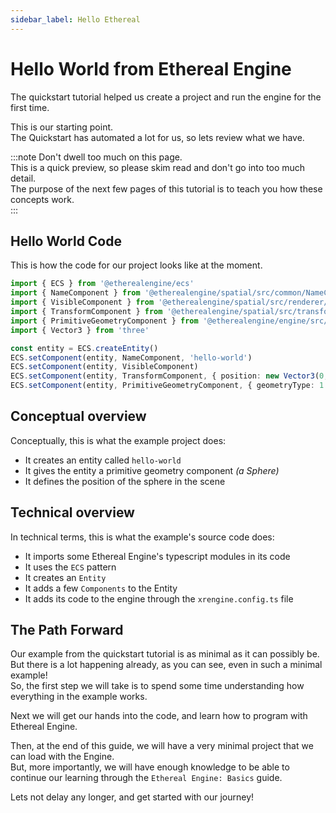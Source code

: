 ```yaml
---
sidebar_label: Hello Ethereal
---
```

# Hello World from Ethereal Engine
The quickstart tutorial helped us create a project and run the engine for the first time.  

This is our starting point.  
The Quickstart has automated a lot for us, so lets review what we have.

:::note
Don't dwell too much on this page.  
This is a quick preview, so please skim read and don't go into too much detail.  
The purpose of the next few pages of this tutorial is to teach you how these concepts work.  
:::

## Hello World Code
This is how the code for our project looks like at the moment.  
```ts title="ee-tutorial-hello/src/Hello.ts" showLineNumbers
import { ECS } from '@etherealengine/ecs'
import { NameComponent } from '@etherealengine/spatial/src/common/NameComponent'
import { VisibleComponent } from '@etherealengine/spatial/src/renderer/components/VisibleComponent'
import { TransformComponent } from '@etherealengine/spatial/src/transform/components/TransformComponent'
import { PrimitiveGeometryComponent } from '@etherealengine/engine/src/scene/components/PrimitiveGeometryComponent'
import { Vector3 } from 'three'

const entity = ECS.createEntity()
ECS.setComponent(entity, NameComponent, 'hello-world')
ECS.setComponent(entity, VisibleComponent)
ECS.setComponent(entity, TransformComponent, { position: new Vector3(0, 1, 0) })
ECS.setComponent(entity, PrimitiveGeometryComponent, { geometryType: 1 })
```

## Conceptual overview
Conceptually, this is what the example project does:
- It creates an entity called `hello-world`
- It gives the entity a primitive geometry component _(a Sphere)_
- It defines the position of the sphere in the scene

## Technical overview
In technical terms, this is what the example's source code does:
- It imports some Ethereal Engine's typescript modules in its code 
- It uses the `ECS` pattern
- It creates an `Entity`
- It adds a few `Components` to the Entity
- It adds its code to the engine through the `xrengine.config.ts` file

## The Path Forward
Our example from the quickstart tutorial is as minimal as it can possibly be.  
But there is a lot happening already, as you can see, even in such a minimal example!  
So, the first step we will take is to spend some time understanding how everything in the example works.

Next we will get our hands into the code, and learn how to program with Ethereal Engine.

Then, at the end of this guide, we will have a very minimal project that we can load with the Engine.  
But, more importantly, we will have enough knowledge to be able to continue our learning through the `Ethereal Engine: Basics` guide.  

Lets not delay any longer, and get started with our journey!

